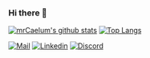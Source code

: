 ### Hi there 👋

[![mrCaelum's github stats](https://github-readme-stats.vercel.app/api?username=mrCaelum&include_all_commits=true)](https://github.com/anuraghazra/github-readme-stats)
[![Top Langs](https://github-readme-stats.vercel.app/api/top-langs/?username=mrCaelum&layout=compact)](https://github.com/anuraghazra/github-readme-stats)

[![Mail](https://img.shields.io/badge/gmail-D14836?&style=for-the-badge&logo=gmail&logoColor=white)](mailto:louis.kleiver@gmail.com)
[![Linkedin](https://img.shields.io/badge/linkedin-%230077B5.svg?&style=for-the-badge&logo=linkedin&logoColor=white)](https://www.linkedin.com/in/louis-kleiver/)
[![Discord](https://img.shields.io/badge/Discord-white?style=for-the-badge&logo=discord&logoColor=white&color=5865F2)](https://discord.com/users/351760360274919426/)
